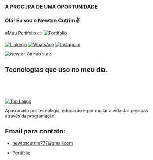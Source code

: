 ### A PROCURA DE UMA OPORTUNIDADE


### Olá! Eu sou o Newton Cutrim ✌️
#Meu Portifolio 👉
[![Portifolio](https://img.shields.io/website-up-down-green-red/http/monip.org.svg)](https://portifolionewton.netlify.app)

[![Linkedin](https://img.shields.io/badge/LinkedIn-0077B5?style=for-the-badge&logo=linkedin&logoColor=white)](https://www.linkedin.com/in/newton-cutrim/)
[![WhatsApp](https://img.shields.io/badge/WhatsApp-25D366?style=for-the-badge&logo=whatsapp&logoColor=white)](https://wa.me/qr/5G3WTFX22RXXH1)
[![Instagram](https://img.shields.io/badge/Instagram-E4405F?style=for-the-badge&logo=instagram&logoColor=white)](https://www.instagram.com/devv_aprendiz/)

![Newton GitHub stats](https://github-readme-stats.vercel.app/api?username=newtoncutrim&show_icons=true&theme=onedark)

## Tecnologias que uso no meu dia.

<div style="display: inline_block"><br/>
    <img align="center" alt="" src="https://img.shields.io/badge/PHP-777BB4?style=for-the-badge&logo=php&logoColor=white"/>
    <img align="center" alt="" src="https://img.shields.io/badge/Laravel-FF2D20?style=for-the-badge&logo=laravel&logoColor=white"/>
    <img align="center" alt="" src="https://img.shields.io/badge/JavaScript-F7DF1E?style=for-the-badge&logo=javascript&logoColor=black"/>
    <img align="center" alt="" src="https://img.shields.io/badge/HTML5-E34F26?style=for-the-badge&logo=html5&logoColor=white"/>
    <img align="center" alt="" src="https://img.shields.io/badge/CSS3-1572B6?style=for-the-badge&logo=css3&logoColor=white"/>
    <img align="center" alt="" src="https://img.shields.io/badge/Bootstrap-563D7C?style=for-the-badge&logo=bootstrap&logoColor=white"/>
    <img align="center" alt="" src="https://img.shields.io/badge/MySQL-00000F?style=for-the-badge&logo=mysql&logoColor=white"/>
</div>
<br>

[![Top Langs](https://github-readme-stats.vercel.app/api/top-langs/?username=newtoncutrim&layout=compact)](https://github.com/anuraghazra/github-readme-stats)

Apaixonado por tecnologia, educação e por mudar a vida das pessoas através da programação.

## Email para contato:
- [newtoncutrim777@gmail.com](https://newtoncutrim777@gmail.com/)

- [Portifolio](https://portifolionewton.netlify.app)
